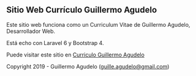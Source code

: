 ## Sitio Web Currículo Guillermo Agudelo

Este sitio web funciona como un Curriculum Vitae de Guillermo Agudelo, Desarrollador Web.

Está echo con Laravel 6 y Bootstrap 4.

Puede visitar este sitio en [Curriculo Guillermo Agudelo](https://curriculoga.vallenateca.com)

Copyright 2019 - Guillermo Agudelo ([guille.agudelo@gmail.com](mailto:guille.agudelo@gmail.com))
